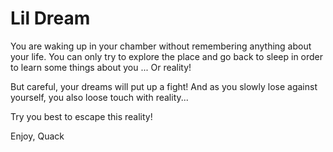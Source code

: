 # Lil Dream


You are waking up in your chamber without remembering anything about your life. You can only try to explore the place and go back to sleep in order to learn some things about you ... Or reality!

But careful, your dreams will put up a fight! And as you slowly lose against yourself, you also loose touch with reality...

Try you best to escape this reality!


Enjoy,
Quack
